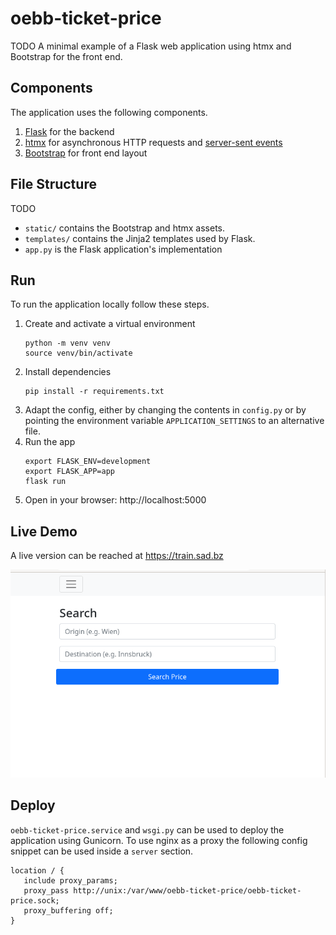 # oebb-ticket-price
TODO
A minimal example of a Flask web application using htmx and Bootstrap for the front end.

## Components
The application uses the following components.
1. [Flask](https://flask.palletsprojects.com) for the backend
2. [htmx](https://htmx.org/) for asynchronous HTTP requests and [server-sent events](https://developer.mozilla.org/en-US/docs/Web/API/Server-sent_events)
3. [Bootstrap](https://getbootstrap.com/) for front end layout

## File Structure
TODO
- ```static/``` contains the Bootstrap and htmx assets.
- ```templates/``` contains the Jinja2 templates used by Flask.
- ```app.py``` is the Flask application's implementation

## Run
To run the application locally follow these steps.

1. Create and activate a virtual environment
    ```
    python -m venv venv
    source venv/bin/activate
    ```
2. Install dependencies
    ```
    pip install -r requirements.txt
    ```
3. Adapt the config, either by changing the contents in ```config.py``` or by pointing the environment variable ```APPLICATION_SETTINGS``` to an alternative file.
4. Run the app
    ```
    export FLASK_ENV=development
    export FLASK_APP=app
    flask run
    ```
5. Open in your browser: http://localhost:5000

## Live Demo
A live version can be reached at https://train.sad.bz

![An animation showing the functionality](demo.gif "Demo")

## Deploy
```oebb-ticket-price.service``` and ```wsgi.py``` can be used to deploy the application using Gunicorn. To use nginx as a proxy the following config snippet can be used inside a ```server``` section.

```
location / {
   include proxy_params;
   proxy_pass http://unix:/var/www/oebb-ticket-price/oebb-ticket-price.sock;
   proxy_buffering off;
}
```

